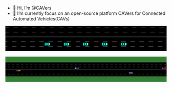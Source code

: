 - 👋 Hi, I’m @CAVers
- 👀 I’m currently focus on an open-source platform CAVers for Connected Automated Vehicles(CAVs)
  
![](https://github.com/CAV-ers/CAV-ers/blob/main/Figures/platooing.gif)

![](https://github.com/CAV-ers/CAV-ers/blob/main/Figures/highD%20convertion.gif)


<!---
CAV-ers/CAV-ers is a ✨ special ✨ repository because its `README.md` (this file) appears on your GitHub profile.
You can click the Preview link to take a look at your changes.
--->
